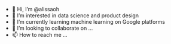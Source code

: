 - 👋 Hi, I’m @alissaoh
- 👀 I’m interested in data science and product design
- 🌱 I’m currently learning machine learning on Google platforms
- 💞️ I’m looking to collaborate on ...
- 📫 How to reach me ...

<!---
alissaoh/alissaoh is a ✨ special ✨ repository because its `README.md` (this file) appears on your GitHub profile.
You can click the Preview link to take a look at your changes.
--->
